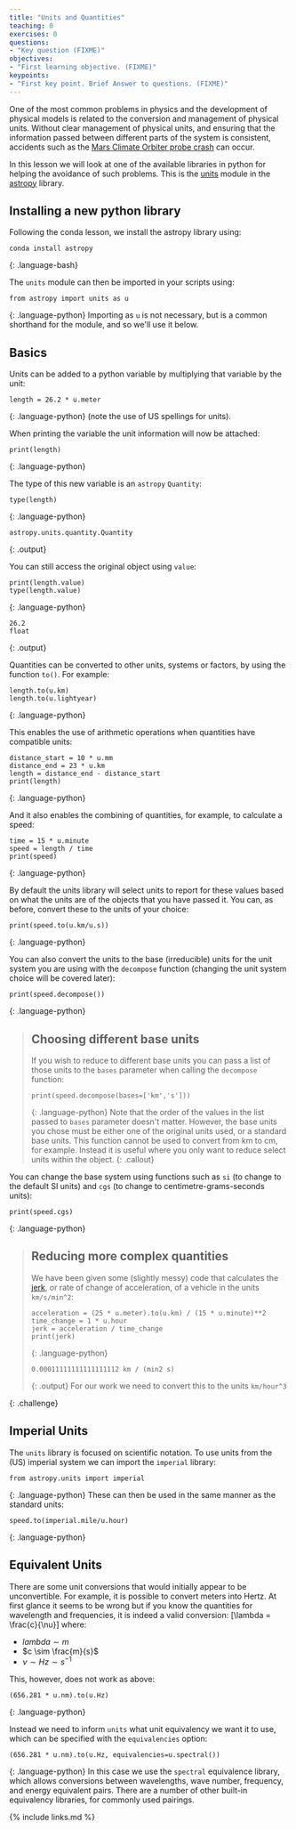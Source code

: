 ```yaml
---
title: "Units and Quantities"
teaching: 0
exercises: 0
questions:
- "Key question (FIXME)"
objectives:
- "First learning objective. (FIXME)"
keypoints:
- "First key point. Brief Answer to questions. (FIXME)"
---
```


One of the most common problems in physics and the development of physical models is related to the conversion and management of physical units. Without clear management of physical units, and ensuring that the information passed between different parts of the system is consistent, accidents such as the [Mars Climate Orbiter probe crash](https://en.wikipedia.org/wiki/Mars_Climate_Orbiter) can occur.

In this lesson we will look at one of the available libraries in python for helping the avoidance of such problems. This is the [units](https://docs.astropy.org/en/stable/units/index.html) module in the [astropy](https://docs.astropy.org/en/stable/index.html) library.

## Installing a new python library

Following the conda lesson, we install the astropy library using:
~~~
conda install astropy
~~~
{: .language-bash}

The `units` module can then be imported in your scripts using:
~~~
from astropy import units as u
~~~
{: .language-python}
Importing as `u` is not necessary, but is a common shorthand for the module, and so we'll use it below.

## Basics

Units can be added to a python variable by multiplying that variable by the unit:
~~~
length = 26.2 * u.meter
~~~
{: .language-python}
(note the use of US spellings for units).

When printing the variable the unit information will now be attached:
~~~
print(length)
~~~
{: .language-python}

The type of this new variable is an `astropy` `Quantity`:
~~~
type(length)
~~~
{: .language-python}
~~~
astropy.units.quantity.Quantity
~~~
{: .output}

You can still access the original object using `value`:
~~~
print(length.value)
type(length.value)
~~~
{: .language-python}
~~~
26.2
float
~~~
{: .output}

Quantities can be converted to other units, systems or factors, by using the function `to()`. For example:
~~~
length.to(u.km)
length.to(u.lightyear)
~~~
{: .language-python}

This enables the use of arithmetic operations when quantities have compatible units:
~~~
distance_start = 10 * u.mm
distance_end = 23 * u.km
length = distance_end - distance_start
print(length)
~~~
{: .language-python}

And it also enables the combining of quantities, for example, to calculate a speed:
~~~
time = 15 * u.minute
speed = length / time
print(speed)
~~~
{: .language-python}

By default the units library will select units to report for these values based on what the units are of the objects that you have passed it. You can, as before, convert these to the units of your choice:
~~~
print(speed.to(u.km/u.s))
~~~
{: .language-python}

You can also convert the units to the base (irreducible) units for the unit system you are using with the `decompose` function (changing the unit system choice will be covered later):
~~~
print(speed.decompose())
~~~
{: .language-python}

> ## Choosing different base units
> If you wish to reduce to different base units you can pass a list of those units to the `bases` parameter when calling the `decompose` function:
> ~~~
> print(speed.decompose(bases=['km','s']))
> ~~~
> {: .language-python}
> Note that the order of the values in the list passed to `bases` parameter doesn't matter. However, the base units you chose must be either one of the original units used, or a standard base units. This function cannot be used to convert from km to cm, for example. Instead it is useful where you only want to reduce select units within the object.
{: .callout}

You can change the base system using functions such as `si` (to change to the default SI units) and `cgs` (to change to centimetre-grams-seconds units):
~~~
print(speed.cgs)
~~~
{: .language-python}


> ## Reducing more complex quantities
> We have been given some (slightly messy) code that calculates the
> [jerk](https://en.m.wikipedia.org/wiki/Jerk_(physics)), or rate of change of
> acceleration, of a vehicle in the units `km/s/min^2`:
> ~~~
> acceleration = (25 * u.meter).to(u.km) / (15 * u.minute)**2
> time_change = 1 * u.hour
> jerk = acceleration / time_change
> print(jerk)
> ~~~
> {: .language-python}
> ~~~
> 0.00011111111111111112 km / (min2 s)
> ~~~
> {: .output}
> For our work we need to convert this to the units `km/hour^3`
>
>
>
{: .challenge}

## Imperial Units

The `units` library is focused on scientific notation. To use units from the (US) imperial system we can import the `imperial` library:
~~~
from astropy.units import imperial
~~~
{: .language-python}
These can then be used in the same manner as the standard units:
~~~
speed.to(imperial.mile/u.hour)
~~~
{: .language-python}


## Equivalent Units

There are some unit conversions that would initially appear to be unconvertible. For example, it is possible to convert meters into Hertz. At first glance it seems to be wrong but if you know the quantities for wavelength and frequencies, it is indeed a valid conversion:
[\lambda = \frac{c}{\nu}]
where:
- $lambda \sim m$
- $c \sim \frac{m}{s}$
- $\nu \sim Hz \sim s^{-1}$

This, however, does not work as above:
~~~
(656.281 * u.nm).to(u.Hz)
~~~
{: .language-python}

Instead we need to inform `units` what unit equivalency we want it to use, which can be specified with the `equivalencies` option:
~~~
(656.281 * u.nm).to(u.Hz, equivalencies=u.spectral())
~~~
{: .language-python}
In this case we use the `spectral` equivalence library, which allows conversions between wavelengths, wave number, frequency, and energy equivalent pairs. There are a number of other built-in equivalency libraries, for commonly used pairings.



{% include links.md %}

